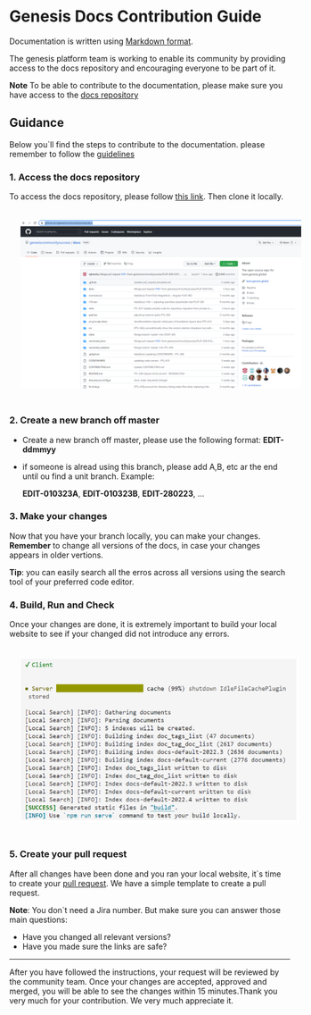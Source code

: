# Genesis Docs Contribution Guide

Documentation is written using [Markdown format](markdown-syntax.md).

The genesis platform team is working to enable its community by providing access to the docs repository and encouraging everyone to be part of it.

**Note** To be able to contribute to the documentation, please make sure you have access to the [docs repository](https://github.com/genesiscommunitysuccess/docs)

## Guidance
Below you`ll find the steps to contribute to the documentation. please remember to follow the [guidelines](./Type-of-contribution.md)


### 1. Access the docs repository
To access the docs repository, please follow [this link](https://github.com/genesiscommunitysuccess/docs). Then clone it locally.

<img src="./img_src/community_repo.PNG" width="600" style="margin: 20px">

### 2. Create a new branch off master

- Create a new branch off master, please use the following format: **EDIT-ddmmyy**
- if someone is alread using this branch, please add A,B, etc ar the end until ou find a unit branch. Example:
   
    **EDIT-010323A**, **EDIT-010323B**, **EDIT-280223**, ...

### 3. Make your changes

Now that you have your branch locally, you can make your changes. **Remember** to change all versions of the docs, in case your changes appears in older vertions.

**Tip**: you can easily search all the erros across all versions using the search tool of your preferred code editor.

### 4. Build, Run and Check

Once your changes are done, it is extremely important to build your local website to see if your changed did not introduce any errors. 

<img src="./img_src/build_website.PNG" width="500px" style="margin: 20px">

### 5. Create your pull request

After all changes have been done and you ran your local website, it`s time to create your [pull request](https://github.com/genesiscommunitysuccess/docs/compare). We have a simple template to create a pull request.

**Note**: You don`t need a Jira number. But make sure you can answer those main questions:
- Have you changed all relevant versions?
- Have you made sure the links are safe?

---

After you have followed the instructions, your request will be reviewed by the community team. Once your changes are accepted, approved and merged, you will be able to see the changes within 15 minutes.Thank you very much for your contribution. We very much appreciate it.